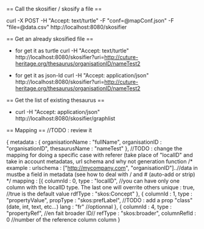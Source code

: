
== Call the skosifier / skosify a file ==

curl -X POST -H "Accept: text/turtle" -F "conf=@mapConf.json" -F "file=@data.csv" http://localhost:8080/skosifier

== Get an already skosified file ==

* for get it as turtle
curl -H "Accept: text/turtle" http://localhost:8080/skosifier?uri=http://cuture-heritage.org/thesaurus/organisationID/nameTest2

* for get it as json-ld
curl -H "Accept: application/json" http://localhost:8080/skosifier?uri=http://cuture-heritage.org/thesaurus/organisationID/nameTest2


== Get the list of existing thesaurus ==

* curl -H "Accept: application/json" http://localhost:8080/skosifier/graphlist

== Mapping ==
//TODO : review it

{
	metadata : {
		organisationName : "fullName",
		organisationID : "organisationID",
		thesaurusName : "nameTest"
	},
	//TODO : change the mapping for doing a specific case with referer (take place of "localID" and take in account metadatas, url schema and why not generation function
	/* example : 
		urlschema : ["http://mycompany.com", "organisationID"]..//data in mustbe a field in metadata (see how to deal with / and # (auto-add or strip)
	*/
	mapping :
	[{
		columnId : 0,
		type : "localID", //you can have only one column with the localID type. The last one will overrite others
		unique : true, //true is the default value
		rdfType : "skos:Concept"
	},
	{
		columnId : 1,
		type : "propertyValue",
		propType : "skos:prefLabel",
		//TODO : add a prop "class" (date, int, text, etc...)
		lang : "fr" //optionnal
	},
	{
		columnId : 4,
		type : "propertyRef", //en fait broader ID//
		refType : "skos:broader",
		columnRefId : 0 //number of the reference column column 
	}
